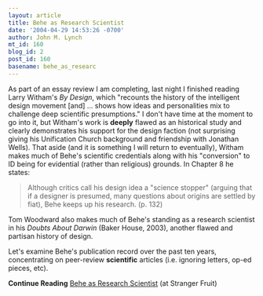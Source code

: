 ```yaml
---
layout: article
title: Behe as Research Scientist
date: '2004-04-29 14:53:26 -0700'
author: John M. Lynch
mt_id: 160
blog_id: 2
post_id: 160
basename: behe_as_researc
---
```

As part of an essay review I am completing, last night I finished reading Larry Witham's _By Design_, which "recounts the history of the intelligent design movement \[and\] ... shows how ideas and personalities mix to challenge deep scientific presumptions." I don't have time at the moment to go into it, but Witham's work is **deeply** flawed as an historical study and clearly demonstrates his support for the design faction (not surprising giving his Unification Church background and friendship with Jonathan Wells). That aside (and it is something I will return to eventually), Witham makes much of Behe's scientific credentials along with his "conversion" to ID being for evidential (rather than religious) grounds.  In Chapter 8 he states:


> Although critics call his design idea a "science stopper" (arguing that if a designer is presumed, many questions about origins are settled by fiat), Behe keeps up his research. (p. 132)

Tom Woodward also makes much of Behe's standing as a research scientist in his _Doubts About Darwin_ (Baker House, 2003), another flawed and partisan history of design.

Let's examine Behe's publication record over the past ten years, concentrating on peer-review **scientific** articles (i.e. ignoring letters, op-ed pieces, etc).

**Continue Reading** [Behe as Research Scientist](http://darwin.bc.asu.edu/blog/index.php?p=80) (at Stranger Fruit)
